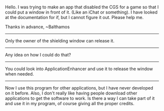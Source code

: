 

Hello. I was trying to make an app that disabled the CGS for a game so that I could put a window in front of it. (Like an iChat or something). I have looked at the documentation for if, but I cannot figure it out. Please help me.

Thanks in advance,
~Balthamos

----

Only the owner of the shielding window can release it.

----

Any idea on how I could do that?

----

You could look into ApplicationEnhancer and use it to release the window when needed.

----

Now I use this program for other applications, but I have never developed on it before. Also, I don't really like having people download other applications to get the software to work. Is there a way I can take part of it and use it in my program, of course giving all the proper credits.

